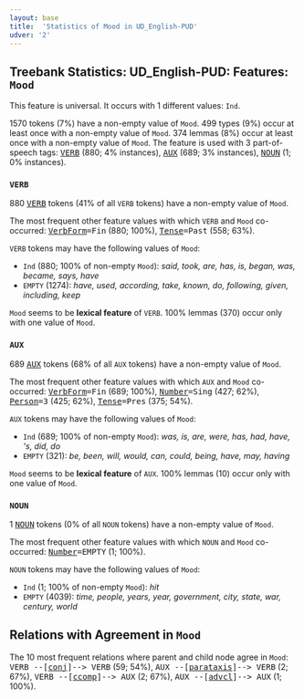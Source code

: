 ```yaml
---
layout: base
title:  'Statistics of Mood in UD_English-PUD'
udver: '2'
---
```


## Treebank Statistics: UD_English-PUD: Features: `Mood`

This feature is universal.
It occurs with 1 different values: `Ind`.

1570 tokens (7%) have a non-empty value of `Mood`.
499 types (9%) occur at least once with a non-empty value of `Mood`.
374 lemmas (8%) occur at least once with a non-empty value of `Mood`.
The feature is used with 3 part-of-speech tags: <tt><a href="en_pud-pos-VERB.html">VERB</a></tt> (880; 4% instances), <tt><a href="en_pud-pos-AUX.html">AUX</a></tt> (689; 3% instances), <tt><a href="en_pud-pos-NOUN.html">NOUN</a></tt> (1; 0% instances).

### `VERB`

880 <tt><a href="en_pud-pos-VERB.html">VERB</a></tt> tokens (41% of all `VERB` tokens) have a non-empty value of `Mood`.

The most frequent other feature values with which `VERB` and `Mood` co-occurred: <tt><a href="en_pud-feat-VerbForm.html">VerbForm</a></tt><tt>=Fin</tt> (880; 100%), <tt><a href="en_pud-feat-Tense.html">Tense</a></tt><tt>=Past</tt> (558; 63%).

`VERB` tokens may have the following values of `Mood`:

* `Ind` (880; 100% of non-empty `Mood`): <em>said, took, are, has, is, began, was, became, says, have</em>
* `EMPTY` (1274): <em>have, used, according, take, known, do, following, given, including, keep</em>

`Mood` seems to be **lexical feature** of `VERB`. 100% lemmas (370) occur only with one value of `Mood`.

### `AUX`

689 <tt><a href="en_pud-pos-AUX.html">AUX</a></tt> tokens (68% of all `AUX` tokens) have a non-empty value of `Mood`.

The most frequent other feature values with which `AUX` and `Mood` co-occurred: <tt><a href="en_pud-feat-VerbForm.html">VerbForm</a></tt><tt>=Fin</tt> (689; 100%), <tt><a href="en_pud-feat-Number.html">Number</a></tt><tt>=Sing</tt> (427; 62%), <tt><a href="en_pud-feat-Person.html">Person</a></tt><tt>=3</tt> (425; 62%), <tt><a href="en_pud-feat-Tense.html">Tense</a></tt><tt>=Pres</tt> (375; 54%).

`AUX` tokens may have the following values of `Mood`:

* `Ind` (689; 100% of non-empty `Mood`): <em>was, is, are, were, has, had, have, 's, did, do</em>
* `EMPTY` (321): <em>be, been, will, would, can, could, being, have, may, having</em>

`Mood` seems to be **lexical feature** of `AUX`. 100% lemmas (10) occur only with one value of `Mood`.

### `NOUN`

1 <tt><a href="en_pud-pos-NOUN.html">NOUN</a></tt> tokens (0% of all `NOUN` tokens) have a non-empty value of `Mood`.

The most frequent other feature values with which `NOUN` and `Mood` co-occurred: <tt><a href="en_pud-feat-Number.html">Number</a></tt><tt>=EMPTY</tt> (1; 100%).

`NOUN` tokens may have the following values of `Mood`:

* `Ind` (1; 100% of non-empty `Mood`): <em>hit</em>
* `EMPTY` (4039): <em>time, people, years, year, government, city, state, war, century, world</em>

## Relations with Agreement in `Mood`

The 10 most frequent relations where parent and child node agree in `Mood`:
<tt>VERB --[<tt><a href="en_pud-dep-conj.html">conj</a></tt>]--> VERB</tt> (59; 54%),
<tt>AUX --[<tt><a href="en_pud-dep-parataxis.html">parataxis</a></tt>]--> VERB</tt> (2; 67%),
<tt>VERB --[<tt><a href="en_pud-dep-ccomp.html">ccomp</a></tt>]--> AUX</tt> (2; 67%),
<tt>AUX --[<tt><a href="en_pud-dep-advcl.html">advcl</a></tt>]--> AUX</tt> (1; 100%).

